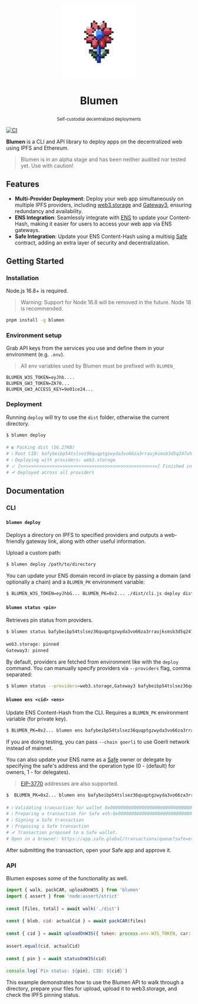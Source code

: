 <div align="center">

<img src="logo.png" height="200" width="200" />
<h1>Blumen</h1>
<sub>Self-custodial decentralized deployments</sub>
</div>

[![CI](https://github.com/StauroXYZ/blumen/actions/workflows/ci.yml/badge.svg)](https://github.com/StauroXYZ/blumen/actions/workflows/ci.yml)

**Blumen** is a CLI and API library to deploy apps on the decentralized web using IPFS and Ethereum.

> Blumen is in an alpha stage and has been neither audited nor tested yet. Use with caution!

## Features

- **Multi-Provider Deployment**: Deploy your web app simultaneously on multiple IPFS providers, including [web3.storage](https://web3.storage) and [Gateway3](https://gateway3.io), ensuring redundancy and availability.
- **ENS Integration**: Seamlessly integrate with [ENS](https://ens.domains) to update your Content-Hash, making it easier for users to access your web app via ENS gateways.
- **Safe Integration**: Update your ENS Content-Hash using a multisig [Safe](https://safe.global) contract, adding an extra layer of security and decentralization.

## Getting Started

### Installation

Node.js 16.8+ is required.

> Warning: Support for Node 16.8 will be removed in the future. Node 18 is recommended.

```sh
pnpm install -g blumen
```

### Environment setup

Grab API keys from the services you use and define them in your environment (e.g. `.env`).

> All env variables used by Blumen must be prefixed with `BLUMEN_`

```env
BLUMEN_W3S_TOKEN=eyJhb....
BLUMEN_GW3_TOKEN=ZA70...
BLUMEN_GW3_ACCESS_KEY=9e01ce24...
```

### Deployment

Running `deploy` will try to use the `dist` folder, otherwise the current directory.

```sh
$ blumen deploy

# ◐ Packing dist (56.27KB)                                                                                                            
# ℹ Root CID: bafybeibp54tslsez36quqptgzwyda3vo66za3rraujksmsb3d5q247uht4                                                          
# ℹ Deploying with providers: web3.storage                                                                                           
# ✓ [>>>>>>>>>>>>>>>>>>>>>>>>>>>>>>>>>>>>>>>>>>>>>>>>>>>>] Finished in 3s
# ✔ Deployed across all providers
```

## Documentation

### CLI

#### `blumen deploy`

Deploys a directory on IPFS to specified providers and outputs a web-friendly gateway link, along with other useful information.

Upload a custom path:

```sh
$ blumen deploy /path/to/directory
```

You can update your ENS domain record in-place by passing a domain (and optionally a chain) and a `BLUMEN_PK` environment variable:

```sh
$ BLUMEN_W3S_TOKEN=eyJhbG... BLUMEN_PK=0x2... ./dist/cli.js deploy dist --ens v1rtl.eth --chain goerli
```

#### `blumen status <pin>`

Retrieves pin status from providers.

```sh
$ blumen status bafybeibp54tslsez36quqptgzwyda3vo66za3rraujksmsb3d5q247uht4

web3.storage: pinned
Gateway3: pinned
```

By default, providers are fetched from environment like with the `deploy` command. You can manually specify providers via `--providers` flag, comma separated:

```sh
$ blumen status --providers=web3.storage,Gateway3 bafybeibp54tslsez36quqptgzwyda3vo66za3rraujksmsb3d5q247uht4
```

#### `blumen ens <cid> <ens>`

Update ENS Content-Hash from the CLI. Requires a `BLUMEN_PK` environment variable (for private key).

```sh
$ BLUMEN_PK=0x2... blumen ens bafybeibp54tslsez36quqptgzwyda3vo66za3rraujksmsb3d5q247uht4 v1rtl.eth
```

If you are doing testing, you can pass `--chain goerli` to use Goerli network instead of mainnet.

You can also update your ENS name as a [Safe](https://safe.global) owner or delegate by specifying the safe's address and the operation type (0 - (default) for owners, 1 - for delegates).

> [EIP-3770](https://eips.ethereum.org/EIPS/eip-3770) addresses are also supported.

```sh
$  BLUMEN_PK=0x2... blumen ens bafybeibp54tslsez36quqptgzwyda3vo66za3rraujksmsb3d5q247uht4 v1rtl.eth --safe eth:0x0000000000000000000000000000000000000000 --operation-type 1

# ℹ Validating transaction for wallet 0x0000000000000000000000000000000000000000 with balance 0.284910788000486236
# ℹ Preparing a transaction for Safe eth:0x0000000000000000000000000000000000000000                             
# ℹ Signing a Safe transaction                                                                                  
# ℹ Proposing a Safe transaction                                                                                
# ✔ Transaction proposed to a Safe wallet.                                                                      
# Open in a browser: https://app.safe.global/transactions/queue?safe=eth:0x0000000000000000000000000000000000000000
```

After submitting the transaction, open your Safe app and approve it.

### API

Blumen exposes some of the functionality as well.

```js
import { walk, packCAR, uploadOnW3S } from 'blumen'
import { assert } from 'node:assert/strict'

const [files, total] = await walk('./dist')

const { blob, cid: actualCid } = await packCAR(files)

const { cid } = await uploadOnW3S({ token: process.env.W3S_TOKEN, car: blob })

assert.equal(cid, actualCid)

const { pin } = await statusOnW3S(cid)

console.log(`Pin status: ${pin}, CID: ${cid}`)
```

This example demonstrates how to use the Blumen API to walk through a directory, prepare your files for upload, upload it to web3.storage, and check the IPFS pinning status.
